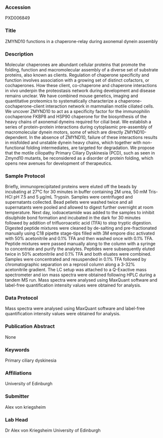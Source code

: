 ### Accession
PXD006849

### Title
ZMYND10 functions in a chaperone-relay during axonemal dynein assembly

### Description
Molecular chaperones are abundant cellular proteins that promote the folding, function and macromolecular assembly of a diverse set of substrate proteins, also known as clients. Regulation of chaperone specificity and function involves association with a growing set of distinct cofactors, or cochaperones. How these client, co-chaperone and chaperone interactions in vivo underpin the proteostasis network during development and disease remains unclear. We have combined mouse genetics, imaging and quantitative proteomics to systematically characterize a chaperone-cochaperone-client interaction network in mammalian motile ciliated cells. We uncover ZMYND10 to act as a specificity factor for the immunophilin cochaperone FKBP8 and HSP90 chaperone for the biosynthesis of the heavy chains of axonemal dyneins required for cilial beat. We establish a series of protein-protein interactions during cytoplasmic pre-assembly of macromolecular dynein motors, some of which are directly ZMYND10-dependent. In the absence of ZMYND10, failure of these interactions results in misfolded and unstable dynein heavy chains, which together with non-functional folding intermediates, are targeted for degradation. We propose that the motile ciliopathy Primary Ciliary Dyskinesia (PCD), such as seen in Zmynd10 mutants, be reconsidered as a disorder of protein folding, which opens new avenues for development of therapeutics.

### Sample Protocol
Briefly, immunoprecipitated proteins were eluted off the beads by incubating at 27°C for 30 minutes in buffer containing 2M urea, 50 mM Tris-HCl pH 7.5 and 5 μg/mL Trypsin. Samples were centrifuged and supernatants collected. Bead pellets were washed twice and all supernatants were pooled and allowed to digest further overnight at room temperature. Next day, iodoacetamide was added to the samples to inhibit disulphide bond formation and incubated in the dark for 30 minutes followed by addition of trifluoroacetic acid (TFA) to stop tryptic digestion. Digested peptide mixtures were cleaned by de-salting and pre-fractionated manually using C18 pipette stage-tips filled with 3M empore disc activated with 50% acetonitrile and 0.1% TFA and then washed once with 0.1% TFA. Peptide mixtures were passed manually along to the column with a syringe to concentrate and purify the analytes. Peptides were subsequently eluted twice in 50% acetonitrile and 0.1% TFA and both eluates were combined. Samples were concentrated and resuspended in 0.1% TFA followed by chromatographic separation on a reprosil column along a 3-32% acetonitrile gradient. The LC setup was attached to a Q-Exactive mass spectrometer and ion mass spectra were obtained following HPLC during a tandem MS run. Mass spectra were analysed using MaxQuant software and label-free quantification intensity values were obtained for analysis.

### Data Protocol
Mass spectra were analysed using MaxQuant software and label-free quantification intensity values were obtained for analysis.

### Publication Abstract
None

### Keywords
Primary ciliary dyskinesia

### Affiliations
University of Edinburgh

### Submitter
Alex von kriegsheim

### Lab Head
Dr Alex von Kriegsheim
University of Edinburgh


